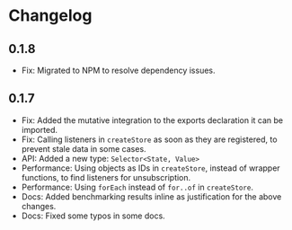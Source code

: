# Changelog

## 0.1.8

- Fix: Migrated to NPM to resolve dependency issues.

## 0.1.7

- Fix: Added the mutative integration to the exports declaration it can be imported.
- Fix: Calling listeners in `createStore` as soon as they are registered, to prevent stale data in some cases.
- API: Added a new type: `Selector<State, Value>`
- Performance: Using objects as IDs in `createStore`, instead of wrapper functions, to find listeners for unsubscription.
- Performance: Using `forEach` instead of `for..of` in `createStore`.
- Docs: Added benchmarking results inline as justification for the above changes.
- Docs: Fixed some typos in some docs.
